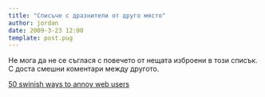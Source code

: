 ```yaml
---
title: "Списъче с дразнители от друго място"
author: jordan
date: 2009-3-23 12:00
template: post.pug
---
```


Не мога да не се съглася с повечето от нещата изброени в този списък. С
доста смешни коментари между другото.

[50 swinish ways to annoy web
users](http://econsultancy.com/blog/3547-50-swinish-ways-to-annoy-web-users)
